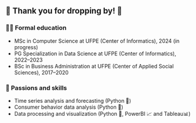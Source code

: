 ## 👋 Thank you for dropping by! 👋
### 🧑‍🏫 Formal education
* MSc in Computer Science at UFPE (Center of Informatics), 2024 (in progress)
* PG Specialization in Data Science at UFPE (Center of Informatics), 2022–2023
* BSc in Business Administration at UFPE (Center of Applied Social Sciences), 2017–2020
  
### 🔭 Passions and skills
* Time series analysis and forecasting (Python 🐍)
* Consumer behavior data analysis (Python 🐍)
* Data processing and visualization (Python 🐍, PowerBI 📈 and Tableau📊)
